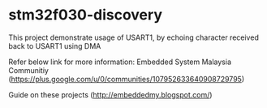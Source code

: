 # stm32f030-discovery
This project demonstrate usage of USART1, by echoing character received back to USART1 using DMA

Refer below link for more information:
Embedded System Malaysia Communitiy
(https://plus.google.com/u/0/communities/107952633640908729795)

Guide on these projects
(http://embeddedmy.blogspot.com/)